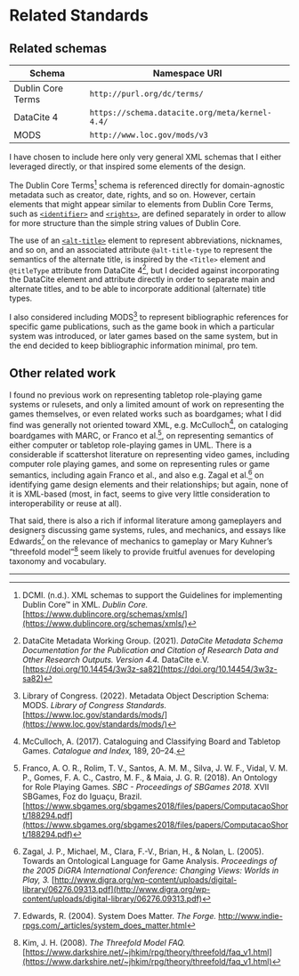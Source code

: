 # Related Standards

## Related schemas

| Schema            | Namespace URI                                  |
| ---               | ---                                            |
| Dublin Core Terms | `http://purl.org/dc/terms/`                    |
| DataCite 4        | `https://schema.datacite.org/meta/kernel-4.4/` |
| MODS              | `http://www.loc.gov/mods/v3`                   |

I have chosen to include here only very general XML schemas that
I either leveraged directly, or that inspired some elements of the design.

The Dublin Core Terms[^dcmi-nd] schema is referenced directly for
domain-agnostic metadata such as creator, date, rights, and so on. However,
certain elements that might appear similar to elements from Dublin Core Terms,
such as [`<identifier>`](data-dictionary.md#identifier) and
[`<rights>`](data-dictionary.md#rights), are defined separately in order
to allow for more structure than the simple string values of Dublin Core.

The use of an [`<alt-title>`](data-dictionary.md#alt-title) element to
represent abbreviations, nicknames,
and so on, and an associated attribute `@alt-title-type` to represent the
semantics of the alternate title, is inspired by the `<Title>` element and
`@titleType` attribute from DataCite 4[^datacite-2021], but I decided
against incorporating the DataCite element and attribute directly in order
to separate main and alternate titles, and to be able to incorporate
additional (alternate) title types.

I also considered including MODS[^mods-2022] to represent bibliographic
references for specific game publications, such as the game book in which a
particular system was introduced, or later games based on the same system,
but in the end decided to keep bibliographic information minimal, pro tem.

## Other related work

I found no previous work on representing tabletop role-playing game systems
or rulesets, and only a limited amount of work on representing the games
themselves, or even related works such as boardgames; what I did find was
generally not oriented toward XML, e.g. McCulloch[^mcculloch-2017], on
cataloging boardgames with MARC, or Franco et al.[^franco-2018], on
representing semantics of either computer or tabletop role-playing games in
UML. There is a considerable if scattershot literature on representing
video games, including computer role playing games, and some on
representing rules or game semantics, including again Franco et al., and
also e.g. Zagal et al.[^zagal-2005] on identifying game design elements and
their relationships; but again, none of it is XML-based (most, in fact,
seems to give very little consideration to interoperability or reuse at
all).
 
That said, there is also a rich if informal literature among gameplayers
and designers discussing game systems, rules, and mechanics, and essays
like Edwards[^edwards-2004] on the relevance of mechanics to gameplay or
Mary Kuhner’s “threefold model”[^kim-2008] seem likely to provide fruitful
avenues for developing taxonomy and vocabulary.

---

[^dcmi-nd]: DCMI. (n.d.). XML schemas to support the Guidelines for implementing Dublin Core&#8482; in XML. _Dublin Core._ [https://www.dublincore.org/schemas/xmls/](https://www.dublincore.org/schemas/xmls/)

[^datacite-2021]: DataCite Metadata Working Group. (2021). _DataCite Metadata Schema Documentation for the Publication and Citation of Research Data and Other Research Outputs. Version 4.4._ DataCite e.V. [https://doi.org/10.14454/3w3z-sa82](https://doi.org/10.14454/3w3z-sa82)

[^mods-2022]: Library of Congress. (2022). Metadata Object Description Schema: MODS. _Library of Congress Standards._ [https://www.loc.gov/standards/mods/](https://www.loc.gov/standards/mods/)

[^mcculloch-2017]: McCulloch, A. (2017). Cataloguing and Classifying Board and Tabletop Games. _Catalogue and Index,_ 189, 20–24. 

[^franco-2018]: Franco, A. O. R., Rolim, T. V., Santos, A. M. M., Silva, J. W. F., Vidal, V. M. P., Gomes, F. A. C., Castro, M. F., & Maia, J. G. R. (2018). An Ontology for Role Playing Games. _SBC - Proceedings of SBGames 2018._ XVII SBGames, Foz do Iguaçu, Brazil. [https://www.sbgames.org/sbgames2018/files/papers/ComputacaoShort/188294.pdf](https://www.sbgames.org/sbgames2018/files/papers/ComputacaoShort/188294.pdf)

[^zagal-2005]: Zagal, J. P., Michael, M., Clara, F.-V., Brian, H., & Nolan, L. (2005). Towards an Ontological Language for Game Analysis. _Proceedings of the 2005 DiGRA International Conference: Changing Views: Worlds in Play, 3._ [http://www.digra.org/wp-content/uploads/digital-library/06276.09313.pdf](http://www.digra.org/wp-content/uploads/digital-library/06276.09313.pdf)

[^edwards-2004]: Edwards, R. (2004). System Does Matter. _The Forge._ http://www.indie-rpgs.com/_articles/system_does_matter.html

[^kim-2008]: Kim, J. H. (2008). _The Threefold Model FAQ._ [https://www.darkshire.net/~jhkim/rpg/theory/threefold/faq_v1.html](https://www.darkshire.net/~jhkim/rpg/theory/threefold/faq_v1.html)
